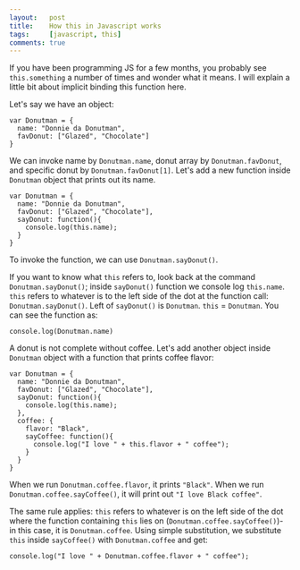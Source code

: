 ```yaml
---
layout:   post
title:    How this in Javascript works
tags:     [javascript, this]
comments: true
---
```


If you have been programming JS for a few months, you probably see `this.something` a number of times and wonder what it means. I will explain a little bit about implicit binding this function here.

Let's say we have an object:

```
var Donutman = {
  name: "Donnie da Donutman",
  favDonut: ["Glazed", "Chocolate"]
}
```

We can invoke name by `Donutman.name`, donut array by `Donutman.favDonut`, and specific donut by `Donutman.favDonut[1]`. Let's add a new function inside `Donutman` object that prints out its name.

```
var Donutman = {
  name: "Donnie da Donutman",
  favDonut: ["Glazed", "Chocolate"],
  sayDonut: function(){
    console.log(this.name);
  }
}
```

To invoke the function, we can use `Donutman.sayDonut()`.

If you want to know what `this` refers to, look back at the command `Donutman.sayDonut()`; inside `sayDonut()` function we console log `this.name`. `this` refers to whatever is to the left side of the dot at the function call: `Donutman.sayDonut()`. Left of `sayDonut()` is `Donutman`. `this` = `Donutman`. You can see the function as:

```
console.log(Donutman.name)
```

A donut is not complete without coffee. Let's add another object inside `Donutman` object with a function that prints coffee flavor:

```
var Donutman = {
  name: "Donnie da Donutman",
  favDonut: ["Glazed", "Chocolate"],
  sayDonut: function(){
    console.log(this.name);
  },
  coffee: {
    flavor: "Black",
    sayCoffee: function(){
      console.log("I love " + this.flavor + " coffee");
    }
  }
}
```

When we run `Donutman.coffee.flavor`, it prints `"Black"`. When we run `Donutman.coffee.sayCoffee()`, it will print out `"I love Black coffee"`.

The same rule applies: `this` refers to whatever is on the left side of the dot where the function containing `this` lies on (`Donutman.coffee.sayCoffee()`)- in this case, it is `Donutman.coffee`. Using simple substitution, we substitute `this` inside `sayCoffee()` with `Donutman.coffee` and get:

`console.log("I love " + Donutman.coffee.flavor + " coffee");`
